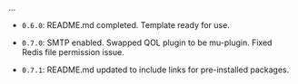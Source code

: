 ...

- `0.6.0`: README.md completed. Template ready for use.

- `0.7.0`: SMTP enabled. Swapped QOL plugin to be mu-plugin. Fixed Redis file permission issue.

- `0.7.1`: README.md updated to include links for pre-installed packages.